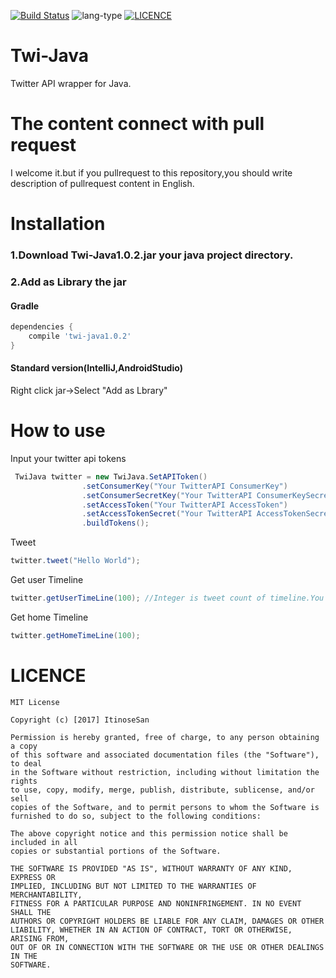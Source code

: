 [![Build Status](https://travis-ci.org/ItinoseSan/Twi-Java.svg?branch=release)](https://travis-ci.org/ItinoseSan/Twi-Java)
![lang-type](https://img.shields.io/badge/languauge-java%208-yellow.svg) [![LICENCE](https://img.shields.io/dub/l/vibe-d.svg)](https://github.com/ItinoseSan/Twi-Java/blob/release/LICENCE)

# Twi-Java
Twitter API wrapper for Java.
# The content connect with pull request
I welcome it.but if you pullrequest to this repository,you should write description of pullrequest content in English.
# Installation
### 1.Download Twi-Java1.0.2.jar your java project directory.
### 2.Add as Library the jar
#### Gradle
```build.gradle
dependencies {
    compile 'twi-java1.0.2'
}
```
#### Standard version(IntelliJ,AndroidStudio)
Right click jar->Select "Add as Lbrary"
# How to use
Input your twitter api tokens
```java
 TwiJava twitter = new TwiJava.SetAPIToken()
                .setConsumerKey("Your TwitterAPI ConsumerKey")
                .setConsumerSecretKey("Your TwitterAPI ConsumerKeySecret")
                .setAccessToken("Your TwitterAPI AccessToken")
                .setAccessTokenSecret("Your TwitterAPI AccessTokenSecret")
                .buildTokens();
```
Tweet
```java
twitter.tweet("Hello World");
```
Get user Timeline
```java
twitter.getUserTimeLine(100); //Integer is tweet count of timeline.You can change this
```
Get home Timeline
```java
twitter.getHomeTimeLine(100);
```
# LICENCE
```
MIT License

Copyright (c) [2017] ItinoseSan

Permission is hereby granted, free of charge, to any person obtaining a copy
of this software and associated documentation files (the "Software"), to deal
in the Software without restriction, including without limitation the rights
to use, copy, modify, merge, publish, distribute, sublicense, and/or sell
copies of the Software, and to permit persons to whom the Software is
furnished to do so, subject to the following conditions:

The above copyright notice and this permission notice shall be included in all
copies or substantial portions of the Software.

THE SOFTWARE IS PROVIDED "AS IS", WITHOUT WARRANTY OF ANY KIND, EXPRESS OR
IMPLIED, INCLUDING BUT NOT LIMITED TO THE WARRANTIES OF MERCHANTABILITY,
FITNESS FOR A PARTICULAR PURPOSE AND NONINFRINGEMENT. IN NO EVENT SHALL THE
AUTHORS OR COPYRIGHT HOLDERS BE LIABLE FOR ANY CLAIM, DAMAGES OR OTHER
LIABILITY, WHETHER IN AN ACTION OF CONTRACT, TORT OR OTHERWISE, ARISING FROM,
OUT OF OR IN CONNECTION WITH THE SOFTWARE OR THE USE OR OTHER DEALINGS IN THE
SOFTWARE.
```
